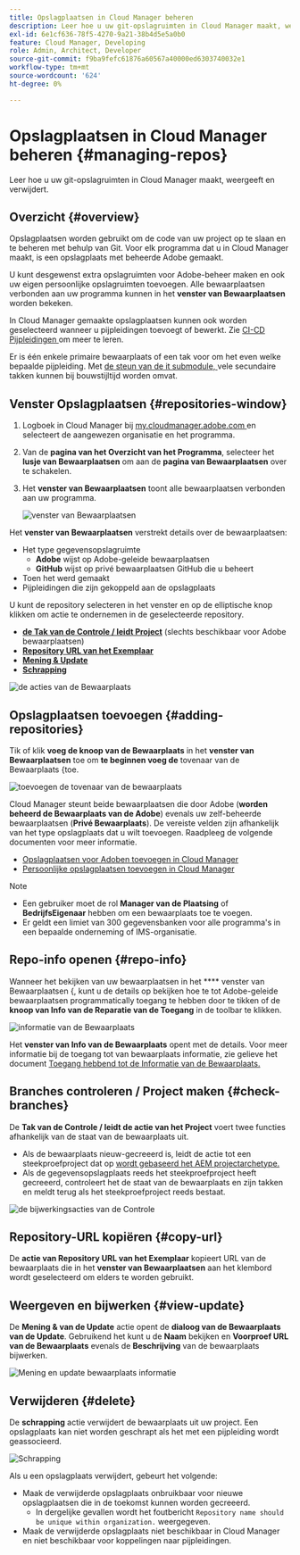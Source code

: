 ```yaml
---
title: Opslagplaatsen in Cloud Manager beheren
description: Leer hoe u uw git-opslagruimten in Cloud Manager maakt, weergeeft en verwijdert.
exl-id: 6e1cf636-78f5-4270-9a21-38b4d5e5a0b0
feature: Cloud Manager, Developing
role: Admin, Architect, Developer
source-git-commit: f9ba9fefc61876a60567a40000ed6303740032e1
workflow-type: tm+mt
source-wordcount: '624'
ht-degree: 0%

---
```



# Opslagplaatsen in Cloud Manager beheren {#managing-repos}

Leer hoe u uw git-opslagruimten in Cloud Manager maakt, weergeeft en verwijdert.

## Overzicht {#overview}

Opslagplaatsen worden gebruikt om de code van uw project op te slaan en te beheren met behulp van Git. Voor elk programma dat u in Cloud Manager maakt, is een opslagplaats met beheerde Adobe gemaakt.

U kunt desgewenst extra opslagruimten voor Adobe-beheer maken en ook uw eigen persoonlijke opslagruimten toevoegen. Alle bewaarplaatsen verbonden aan uw programma kunnen in het **venster van Bewaarplaatsen** worden bekeken.

In Cloud Manager gemaakte opslagplaatsen kunnen ook worden geselecteerd wanneer u pijpleidingen toevoegt of bewerkt. Zie [ CI-CD Pijpleidingen ](/help/implementing/cloud-manager/configuring-pipelines/introduction-ci-cd-pipelines.md) om meer te leren.

Er is één enkele primaire bewaarplaats of een tak voor om het even welke bepaalde pijpleiding. Met [ de steun van de it submodule, ](git-submodules.md) vele secundaire takken kunnen bij bouwstijltijd worden omvat.

## Venster Opslagplaatsen {#repositories-window}

1. Logboek in Cloud Manager bij [ my.cloudmanager.adobe.com ](https://my.cloudmanager.adobe.com/) en selecteert de aangewezen organisatie en het programma.

1. Van de **pagina van het Overzicht van het Programma**, selecteer het **lusje van Bewaarplaatsen** om aan de **pagina van Bewaarplaatsen** over te schakelen.

1. Het **venster van Bewaarplaatsen** toont alle bewaarplaatsen verbonden aan uw programma.

   ![ venster van Bewaarplaatsen ](assets/repositories.png)

Het **venster van Bewaarplaatsen** verstrekt details over de bewaarplaatsen:

* Het type gegevensopslagruimte
   * **Adobe** wijst op Adobe-geleide bewaarplaatsen
   * **GitHub** wijst op privé bewaarplaatsen GitHub die u beheert
* Toen het werd gemaakt
* Pijpleidingen die zijn gekoppeld aan de opslagplaats

U kunt de repository selecteren in het venster en op de elliptische knop klikken om actie te ondernemen in de geselecteerde repository.

* **[de Tak van de Controle / leidt Project](#check-branches)** (slechts beschikbaar voor Adobe bewaarplaatsen)
* **[Repository URL van het Exemplaar](#copy-url)**
* **[Mening &amp; Update](#view-update)**
* **[Schrapping](#delete)**

![ de acties van de Bewaarplaats ](assets/repository-actions.png)

## Opslagplaatsen toevoegen {#adding-repositories}

Tik of klik **voeg de knoop van de Bewaarplaats** in het **venster van Bewaarplaatsen** toe om **te beginnen voeg de** tovenaar van de Bewaarplaats {toe.

![ toevoegen de tovenaar van de bewaarplaats ](assets/add-repository-wizard.png)

Cloud Manager steunt beide bewaarplaatsen die door Adobe (**worden beheerd de Bewaarplaats van de Adobe**) evenals uw zelf-beheerde bewaarplaatsen (**Privé Bewaarplaats**). De vereiste velden zijn afhankelijk van het type opslagplaats dat u wilt toevoegen. Raadpleeg de volgende documenten voor meer informatie.

* [Opslagplaatsen voor Adoben toevoegen in Cloud Manager](adobe-repositories.md)
* [Persoonlijke opslagplaatsen toevoegen in Cloud Manager](private-repositories.md)

>[!NOTE]
>
>* Een gebruiker moet de rol **Manager van de Plaatsing** of **BedrijfsEigenaar** hebben om een bewaarplaats toe te voegen.
>* Er geldt een limiet van 300 gegevensbanken voor alle programma&#39;s in een bepaalde onderneming of IMS-organisatie.

## Repo-info openen {#repo-info}

Wanneer het bekijken van uw bewaarplaatsen in het **** venster van Bewaarplaatsen {, kunt u de details op bekijken hoe te tot Adobe-geleide bewaarplaatsen programmatically toegang te hebben door te tikken of de **knoop van Info van de Reparatie van de Toegang** in de toolbar te klikken.

![ informatie van de Bewaarplaats ](assets/repo-info.png)

Het **venster van Info van de Bewaarplaats** opent met de details. Voor meer informatie bij de toegang tot van bewaarplaats informatie, zie gelieve het document [ Toegang hebbend tot de Informatie van de Bewaarplaats.](accessing-repos.md)

## Branches controleren / Project maken {#check-branches}

De **Tak van de Controle / leidt de actie van het Project** voert twee functies afhankelijk van de staat van de bewaarplaats uit.

* Als de bewaarplaats nieuw-gecreeerd is, leidt de actie tot een steekproefproject dat op [ wordt gebaseerd het AEM projectarchetype.](https://experienceleague.adobe.com/en/docs/experience-manager-core-components/using/developing/archetype/overview)
* Als de gegevensopslagplaats reeds het steekproefproject heeft gecreeerd, controleert het de staat van de bewaarplaats en zijn takken en meldt terug als het steekproefproject reeds bestaat.

![ de bijwerkingsacties van de Controle ](assets/check-branches.png)

## Repository-URL kopiëren {#copy-url}

De **actie van Repository URL van het Exemplaar** kopieert URL van de bewaarplaats die in het **venster van Bewaarplaatsen** aan het klembord wordt geselecteerd om elders te worden gebruikt.

## Weergeven en bijwerken {#view-update}

De **Mening &amp; van de Update** actie opent de **dialoog van de Bewaarplaats van de Update**. Gebruikend het kunt u de **Naam** bekijken en **Voorproef URL van de Bewaarplaats** evenals de **Beschrijving** van de bewaarplaats bijwerken.

![ Mening en update bewaarplaats informatie ](assets/view-update.png)

## Verwijderen {#delete}

De **schrapping** actie verwijdert de bewaarplaats uit uw project. Een opslagplaats kan niet worden geschrapt als het met een pijpleiding wordt geassocieerd.

![ Schrapping ](assets/delete.png)

Als u een opslagplaats verwijdert, gebeurt het volgende:

* Maak de verwijderde opslagplaats onbruikbaar voor nieuwe opslagplaatsen die in de toekomst kunnen worden gecreeerd.
   * In dergelijke gevallen wordt het foutbericht `Repository name should be unique within organization.` weergegeven.
* Maak de verwijderde opslagplaats niet beschikbaar in Cloud Manager en niet beschikbaar voor koppelingen naar pijpleidingen.
